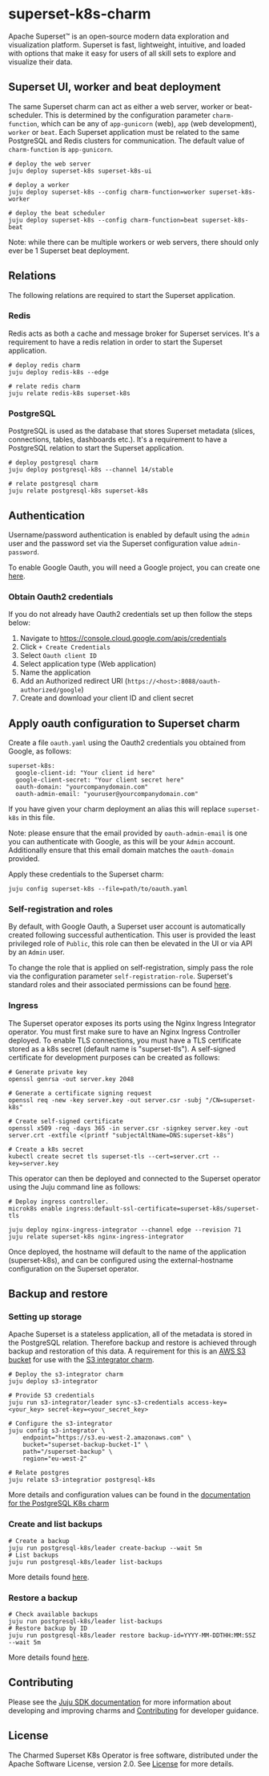 # superset-k8s-charm
Apache Superset™ is an open-source modern data exploration and visualization platform.
Superset is fast, lightweight, intuitive, and loaded with options that make it easy for users of all skill sets to explore and visualize their data.

## Superset UI, worker and beat deployment
The same Superset charm can act as either a web server, worker or beat-scheduler. This is determined by the configuration parameter `charm-function`, which can be any of `app-gunicorn` (web), `app` (web development), `worker` or `beat`. Each Superset application must be related to the same PostgreSQL and Redis clusters for communication. The default value of `charm-function` is `app-gunicorn`.

```
# deploy the web server
juju deploy superset-k8s superset-k8s-ui

# deploy a worker
juju deploy superset-k8s --config charm-function=worker superset-k8s-worker

# deploy the beat scheduler
juju deploy superset-k8s --config charm-function=beat superset-k8s-beat
```
Note: while there can be multiple workers or web servers, there should only ever be 1 Superset beat deployment.

## Relations
The following relations are required to start the Superset application.

### Redis
Redis acts as both a cache and message broker for Superset services. It's a requirement to have a redis relation in order to start the Superset application.
```
# deploy redis charm
juju deploy redis-k8s --edge

# relate redis charm
juju relate redis-k8s superset-k8s
```
### PostgreSQL
PostgreSQL is used as the database that stores Superset metadata (slices, connections, tables, dashboards etc.). It's a requirement to have a PostgreSQL relation to start the Superset application.
```
# deploy postgresql charm
juju deploy postgresql-k8s --channel 14/stable

# relate postgresql charm
juju relate postgresql-k8s superset-k8s
```

## Authentication
Username/password authentication is enabled by default using the `admin` user and the password set via the Superset configuration value `admin-password`.

To enable Google Oauth, you will need a Google project, you can create one [here](https://console.cloud.google.com/projectcreate).

### Obtain Oauth2 credentials
If you do not already have Oauth2 credentials set up then follow the steps below:
1. Navigate to https://console.cloud.google.com/apis/credentials 
2. Click `+ Create Credentials` 
3. Select `Oauth client ID`
4. Select application type (Web application)
5. Name the application
6. Add an Authorized redirect URI (`https://<host>:8088/oauth-authorized/google`)
7. Create and download your client ID and client secret

## Apply oauth configuration to Superset charm
Create a file `oauth.yaml` using the Oauth2 credentials you obtained from Google, as follows:
```
superset-k8s:
  google-client-id: "Your client id here"
  google-client-secret: "Your client secret here"
  oauth-domain: "yourcompanydomain.com"
  oauth-admin-email: "youruser@yourcompanydomain.com"

```
If you have given your charm deployment an alias this will replace `superset-k8s` in this file.

Note: please ensure that the email provided by `oauth-admin-email` is one you can authenticate with Google, as this will be your `Admin` account. Additionally ensure that this email domain matches the `oauth-domain` provided.

Apply these credentials to the Superset charm:
```
juju config superset-k8s --file=path/to/oauth.yaml
```

### Self-registration and roles
By default, with Google Oauth, a Superset user account is automatically created following successful authentication. This user is provided the least privileged role of `Public`, this role can then be elevated in the UI or via API by an `Admin` user. 

To change the role that is applied on self-registration, simply pass the role via the configuration parameter `self-registration-role`. Superset's standard roles and their associated permissions can be found [here](https://github.com/apache/superset/blob/master/RESOURCES/STANDARD_ROLES.md).


### Ingress
The Superset operator exposes its ports using the Nginx Ingress Integrator operator. You must first make sure to have an Nginx Ingress Controller deployed. To enable TLS connections, you must have a TLS certificate stored as a k8s secret (default name is "superset-tls"). A self-signed certificate for development purposes can be created as follows:

```
# Generate private key
openssl genrsa -out server.key 2048

# Generate a certificate signing request
openssl req -new -key server.key -out server.csr -subj "/CN=superset-k8s"

# Create self-signed certificate
openssl x509 -req -days 365 -in server.csr -signkey server.key -out server.crt -extfile <(printf "subjectAltName=DNS:superset-k8s")

# Create a k8s secret
kubectl create secret tls superset-tls --cert=server.crt --key=server.key
```
This operator can then be deployed and connected to the Superset operator using the Juju command line as follows:

```
# Deploy ingress controller.
microk8s enable ingress:default-ssl-certificate=superset-k8s/superset-tls

juju deploy nginx-ingress-integrator --channel edge --revision 71
juju relate superset-k8s nginx-ingress-integrator
```

Once deployed, the hostname will default to the name of the application (superset-k8s), and can be configured using the external-hostname configuration on the Superset operator.

## Backup and restore
### Setting up storage
Apache Superset is a stateless application, all of the metadata is stored in the PostgreSQL relation. Therefore backup and restore is achieved through backup and restoration of this data. A requirement for this is an [AWS S3 bucket](https://aws.amazon.com/s3/) for use with the [S3 integrator charm](https://charmhub.io/s3-integrator).

```
# Deploy the s3-integrator charm
juju deploy s3-integrator

# Provide S3 credentials
juju run s3-integrator/leader sync-s3-credentials access-key=<your_key> secret-key=<your_secret_key>

# Configure the s3-integrator
juju config s3-integrator \
    endpoint="https://s3.eu-west-2.amazonaws.com" \
    bucket="superset-backup-bucket-1" \
    path="/superset-backup" \
    region="eu-west-2"

# Relate postgres
juju relate s3-integratior postgresql-k8s
```

More details and configuration values can be found in the [documentation for the PostgreSQL K8s charm](https://charmhub.io/postgresql-k8s/docs/h-configure-s3-aws)

### Create and list backups
```
# Create a backup
juju run postgresql-k8s/leader create-backup --wait 5m
# List backups
juju run postgresql-k8s/leader list-backups
```
More details found [here](https://charmhub.io/postgresql-k8s/docs/h-create-and-list-backups).

### Restore a backup
```
# Check available backups
juju run postgresql-k8s/leader list-backups
# Restore backup by ID
juju run postgresql-k8s/leader restore backup-id=YYYY-MM-DDTHH:MM:SSZ --wait 5m
```
More details found [here](https://charmhub.io/postgresql-k8s/docs/h-restore-backup).

## Contributing
Please see the [Juju SDK documentation](https://juju.is/docs/sdk) for more information about developing and improving charms and [Contributing](CONTRIBUTING.md) for developer guidance.

## License
The Charmed Superset K8s Operator is free software, distributed under the Apache Software License, version 2.0. See [License](LICENSE) for more details. 
